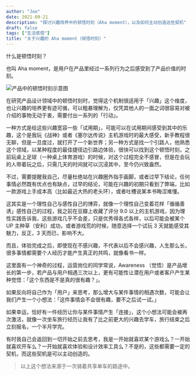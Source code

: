 ```yaml
---
author: "Joe"
date: 2021-09-21
description: "探讨兴趣培养中的顿悟时刻（Aha moment），以及如何主动创造这些契机"
draft: false
tags: ["生活感悟"]
title: "关于兴趣的 Aha moment（顿悟时刻）"
---
```


什么是顿悟时刻？

也叫 Aha moment，是用户在产品里经过一系列行为之后感受到了产品价值的时刻。

![产品中的顿悟时刻示意图](/images/posts/interest-aha-moment/aha-moment-concept.webp)

在研究产品设计领域中的顿悟时刻时，觉得这个机制很适用于「兴趣」这个维度，也让兴趣的培养更有迹可循，可以粗暴理解为，仅凭其他人的一面之词很容易对被介绍的事物无动于衷，需要付出一系列的「行动」。

一种方式是给这些兴趣宽容一些「试用期」，可能可以在试用期间感受到其中的乐趣，这个是我玩《战神》或者《塞尔达传说》主机游戏时的最大感受，新手教程很无聊，但是一旦度过，就打开了一个新世界；另一种方式是找一个引路人，他熟悉这个领域，以某种程度的最佳捷径边引路边体验，很快可以找到这个顿悟时刻，之前玩桌上足球（一种桌上体育游戏）的时候，对这个过程完全不感冒，但是在会玩的人带着玩之后，只需几天的时间就可以沉浸其中，至今仍兴致盎然。

不过，需要提醒我自己，尽量杜绝站在兴趣圈外指手画脚，或者过早下结论，任何事情必然既有优点也有缺点，过早的结论，可能在兴趣的初期只看到了弊端，比如一款游戏上手成本高（比如最近大热的老头环），或者吐槽说某本书晦涩难懂。

这其实是一个理性自己与感性自己的博弈，就像一个理性自己变着花样「循循善诱」感性自己的过程，我之前在豆瓣上收藏了评分 9.0 以上的主机游戏，因为理性实践告诉我，这些游戏几乎不会差，只是优秀得各式各样，以后可能会被某个 UP 主种草（安利）成功，或者游戏荒的时候，随意选择一个试玩 3 天就能感受其魅力，反正，3 天而已，影响不大。

而且，体验完成之后，即使现在不感兴趣，不代表以后不会感兴趣，人生那么长，很多事情都需要个人经历才能产生真正的共鸣，就像看书一样。

这里面有一个神奇的过程，运营岗位的同学常说，Awareness （觉悟）是产品增长的第一步，若产品与用户相遇三次以上，更有可能性让潜在用户或者客户产生某种觉悟：「这个东西是不是真的很有趣？」。

如果反向将自己作为「用户」来思考，那么增大与某件事情的相遇次数，可能会让我们产生一个小想法：「这件事情会不会很有趣，要不之后试一试。」

如果幸运，恰好有一件经历让你与某件事情产生「连接」，这个小想法可能会被再次激活，就像一次坐车旅行经历让我有了比之前更大的兴趣去学车，旅行结束之后立刻报名，一个半月学完。

有时我自己会返回到一切开始之前去思考，我是一开始就喜欢某个游戏么？一开始就喜欢开车么？一开始就喜欢体验和设计效率工具么？不是的，这些都需要一定的契机，而这些契机是可以主动创造的。

> 以上这个想法来源于一次骑着共享单车的路途中。